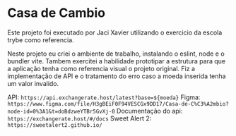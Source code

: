 # Casa de Cambio

Este projeto foi executado por Jaci Xavier utilizando o exercicio da escola trybe como referencia.

Neste projeto eu criei o ambiente de trabalho, instalando o eslint, node e o bundler vite. Tambem exercitei a habilidade prototipar a estrutura para que a aplicação tenha como referencia visual o projeto original. Fiz a implementação de API e o tratamento do erro caso a moeda inserida tenha um valor invalido.

API: `https://api.exchangerate.host/latest?base=${moeda}`
Figma: `https://www.figma.com/file/H3gBEiF0F94VESCGx9DD17/Casa-de-C%C3%A2mbio?node-id=0%3A1&t=doBdzweYTBr5GvXj-0`
Documentação do api: `https://exchangerate.host/#/docs`
Sweet Alert 2: `https://sweetalert2.github.io/`
